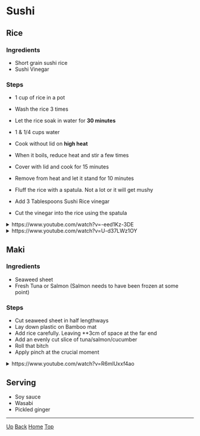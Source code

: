 <link rel="stylesheet" href="https://use.fontawesome.com/releases/v5.7.2/css/all.css" integrity="sha384-fnmOCqbTlWIlj8LyTjo7mOUStjsKC4pOpQbqyi7RrhN7udi9RwhKkMHpvLbHG9Sr" crossorigin="anonymous">

# Sushi


## Rice

### Ingredients
* Short grain sushi rice
* Sushi Vinegar

### Steps
* 1 cup of rice in a pot
* Wash the rice 3 times
* Let the rice soak in water for **30 minutes**
* 1 & 1/4 cups water

* Cook without lid on **high heat**
* When it boils, reduce heat and stir a few times
* Cover with lid and cook for 15 minutes
* Remove from heat and let it stand for 10 minutes
* Fluff the rice with a spatula. Not a lot or it will get mushy

* Add 3 Tablespoons Sushi Rice vinegar
* Cut the vinegar into the rice using the spatula

<details>
	<summary>https://www.youtube.com/watch?v=-eed1Kz-3DE</summary>
	<blockquote cite="https://www.youtube.com/watch?v=-eed1Kz-3DE" style="padding-top:2px;padding-bottom:2px;">
		<div align="center">
	<iframe width="560" height="315" src="https://www.youtube.com/embed/-eed1Kz-3DE" frameborder="0" allow="accelerometer; autoplay; encrypted-media; gyroscope; picture-in-picture" allowfullscreen></iframe>
</div>
	</blockquote>
</details>  

<details>
	<summary>https://www.youtube.com/watch?v=U-d37LWz1OY</summary>
	<blockquote cite="https://www.youtube.com/watch?v=U-d37LWz1OY" style="padding-top:2px;padding-bottom:2px;">
		<div align="center">
	<iframe width="560" height="315" src="https://www.youtube.com/embed/U-d37LWz1OY" frameborder="0" allow="accelerometer; autoplay; encrypted-media; gyroscope; picture-in-picture" allowfullscreen></iframe>
</div>
	</blockquote>
</details>  


## Maki 

### Ingredients
* Seaweed sheet
* Fresh Tuna or Salmon (Salmon needs to have been frozen at some point)

### Steps
* Cut seaweed sheet in half lengthways
* Lay down plastic on Bamboo mat 
* Add rice carefully. Leaving **3cm of space at the far end
* Add an evenly cut slice of tuna/salmon/cucumber
* Roll that bitch
* Apply pinch at the crucial moment

<details>
	<summary>https://www.youtube.com/watch?v=R6mlUxxf4ao</summary>
	<blockquote cite="https://www.youtube.com/watch?v=R6mlUxxf4ao" style="padding-top:2px;padding-bottom:2px;">
		<div align="center">
	<iframe width="560" height="315" src="https://www.youtube.com/embed/R6mlUxxf4ao" frameborder="0" allow="accelerometer; autoplay; encrypted-media; gyroscope; picture-in-picture" allowfullscreen></iframe>
</div>
	</blockquote>
</details>  


## Serving
* Soy sauce
* Wasabi 
* Pickled ginger  
---
<link rel="stylesheet" href="https://use.fontawesome.com/releases/v5.7.2/css/all.css" integrity="sha384-fnmOCqbTlWIlj8LyTjo7mOUStjsKC4pOpQbqyi7RrhN7udi9RwhKkMHpvLbHG9Sr" crossorigin="anonymous">

[<i class="fas fa-arrow-circle-up"></i> Up](../index.md)
[<i class="fas fa-arrow-circle-left"></i> Back](index.md)
[<i class="fas fa-home"></i> Home](/index.md)
<a href="#top"><i class="fas fa-asterisk"></i> Top</a>